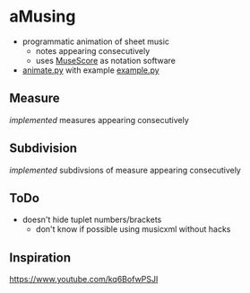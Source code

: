 # aMusing
- programmatic animation of sheet music
  - notes appearing consecutively
  - uses [MuseScore](https://musescore.org/) as notation software
- [animate.py](https://github.com/leftgoes/aMusing/blob/main/animate.py) with example [example.py](https://github.com/leftgoes/aMusing/blob/main/example/example.py)

## Measure
*implemented* measures appearing consecutively

## Subdivision
*implemented* subdivsions of measure appearing consecutively

## ToDo
- doesn't hide tuplet numbers/brackets
  - don't know if possible using musicxml without hacks

## Inspiration
https://www.youtube.com/kq6BofwPSJI

